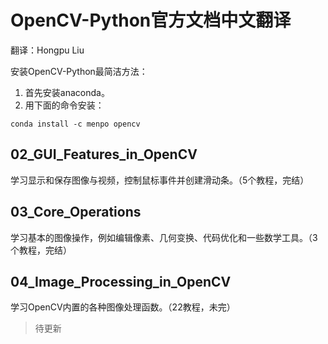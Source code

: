 # OpenCV-Python官方文档中文翻译
翻译：Hongpu Liu

安装OpenCV-Python最简洁方法：
1. 首先安装anaconda。
2. 用下面的命令安装：
```
conda install -c menpo opencv
```

## 02_GUI_Features_in_OpenCV  
学习显示和保存图像与视频，控制鼠标事件并创建滑动条。（5个教程，完结）


## 03_Core_Operations
学习基本的图像操作，例如编辑像素、几何变换、代码优化和一些数学工具。（3个教程，完结）

## 04_Image_Processing_in_OpenCV
学习OpenCV内置的各种图像处理函数。（22教程，未完）


> 待更新